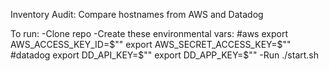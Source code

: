 Inventory Audit: Compare hostnames from AWS and Datadog

To run:
-Clone repo
-Create these environmental vars:
   #aws
   export AWS_ACCESS_KEY_ID=$""
   export AWS_SECRET_ACCESS_KEY=$""
   #datadog
   export DD_API_KEY=$""
   export DD_APP_KEY=$""
-Run ./start.sh
